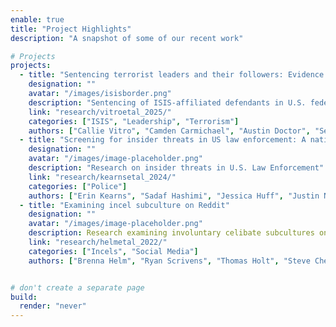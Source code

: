 ```yaml
---
enable: true
title: "Project Highlights"
description: "A snapshot of some of our recent work"

# Projects
projects:
  - title: "Sentencing terrorist leaders and their followers: Evidence from Islamic State defendants in U.S. Federal courts, 2014–2024"
    designation: ""
    avatar: "/images/isisborder.png"
    description: "Sentencing of ISIS-affiliated defendants in U.S. federal courts."
    link: "research/vitroetal_2025/"
    categories: ["ISIS", "Leadership", "Terrorism"]
    authors: ["Callie Vitro", "Camden Carmichael", "Austin Doctor", "Seamus Hughes"]
  - title: "Screening for insider threats in US law enforcement: A national sample of department policies and practices plain language summary"
    designation: ""
    avatar: "/images/image-placeholder.png"
    description: "Research on insider threats in U.S. Law Enforcement"
    link: "research/kearnsetal_2024/"
    categories: ["Police"]
    authors: ["Erin Kearns", "Sadaf Hashimi", "Jessica Huff", "Justin Nix", "Natalie Cotton"]
  - title: "Examining incel subculture on Reddit"
    designation: ""
    avatar: "/images/image-placeholder.png"
    description: Research examining involuntary celibate subcultures on Reddit
    link: "research/helmetal_2022/"
    categories: ["Incels", "Social Media"]
    authors: ["Brenna Helm", "Ryan Scrivens", "Thomas Holt", "Steve Chermak", "Richard Frank"]


# don't create a separate page
build:
  render: "never"
---
```

